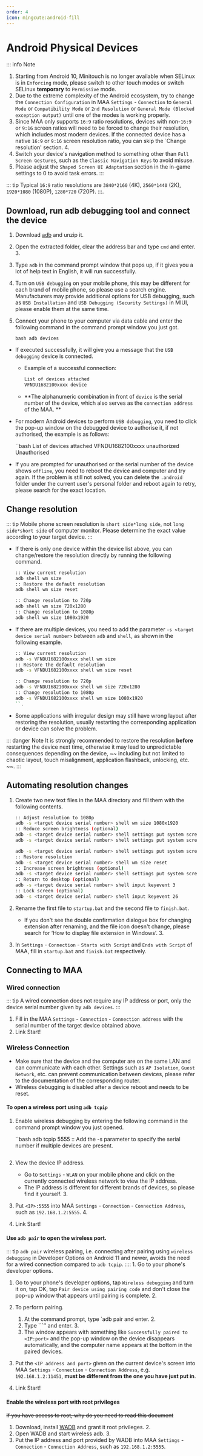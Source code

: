 ```yaml
---
order: 4
icon: mingcute:android-fill
---
```


# Android Physical Devices

::: info Note
1. Starting from Android 10, Minitouch is no longer available when SELinux is in `Enforcing` mode, please switch to other touch modes or switch SELinux **temporary** to `Permissive` mode.
2. Due to the extreme complexity of the Android ecosystem, try to change the `Connection Configuration` in MAA `Settings` - `Connection` to `General Mode` or `Compatibility Mode` or `2nd Resolution` or `General Mode (Blocked exception output)` until one of the modes is working properly.
3. Since MAA only supports `16:9` ratio resolutions, devices with non-`16:9` or `9:16` screen ratios will need to be forced to change their resolution, which includes most modern devices. If the connected device has a native `16:9` or `9:16` screen resolution ratio, you can skip the `Change resolution' section. 4.
4. Switch your device's navigation method to something other than `Full Screen Gestures`, such as the `Classic Navigation Keys` to avoid misuse.
5. Please adjust the `Shaped Screen UI Adaptation` section in the in-game settings to 0 to avoid task errors.
:::

::: tip
Typical `16:9` ratio resolutions are `3840*2160` (4K), `2560*1440` (2K), `1920*1080` (1080P), `1280*720` (720P).
:::.

## Download, run adb debugging tool and connect the device

1. Download [adb](https://dl.google.com/android/repository/platform-tools-latest-windows.zip) and unzip it.
2. Open the extracted folder, clear the address bar and type `cmd` and enter. 3.
3. Type `adb` in the command prompt window that pops up, if it gives you a lot of help text in English, it will run successfully.
4. Turn on `USB debugging` on your mobile phone, this may be different for each brand of mobile phone, so please use a search engine. Manufacturers may provide additional options for USB debugging, such as `USB Installation` and `USB Debugging (Security Settings)` in MIUI, please enable them at the same time.
5. Connect your phone to your computer via data cable and enter the following command in the command prompt window you just got.

   ``bash
   adb devices
   ``

- If executed successfully, it will give you a message that the ``USB debugging`` device is connected.

  - Example of a successful connection:

    ```bash
    List of devices attached
    VFNDU1682100xxxx device
    ```

  - **The alphanumeric combination in front of `device` is the serial number of the device, which also serves as the `connection address` of the MAA. **

- For modern Android devices to perform ``USB debugging``, you need to click the pop-up window on the debugged device to authorise it, if not authorised, the example is as follows:

  ``bash
  List of devices attached
  VFNDU1682100xxxx unauthorized
  Unauthorised

- If you are prompted for unauthorised or the serial number of the device shows `offline`, you need to reboot the device and computer and try again. If the problem is still not solved, you can delete the `.android` folder under the current user's personal folder and reboot again to retry, please search for the exact location.

## Change resolution

::: tip
Mobile phone screen resolution is `short side*long side`, not `long side*short side` of computer monitor. Please determine the exact value according to your target device.
:::

- If there is only one device within the device list above, you can change/restore the resolution directly by running the following command.

  ```bash
  :: View current resolution
  adb shell wm size
  :: Restore the default resolution
  adb shell wm size reset

  :: Change resolution to 720p
  adb shell wm size 720x1280
  :: Change resolution to 1080p
  adb shell wm size 1080x1920
  ```

- If there are multiple devices, you need to add the parameter `-s <target device serial number>` between `adb` and `shell`, as shown in the following example.

  ```bash
  :: View current resolution
  adb -s VFNDU1682100xxxx shell wm size
  :: Restore the default resolution
  adb -s VFNDU1682100xxxx shell wm size reset

  :: Change resolution to 720p
  adb -s VFNDU1682100xxxx shell wm size 720x1280
  :: Change resolution to 1080p
  adb -s VFNDU1682100xxxx shell wm size 1080x1920
  ``.

- Some applications with irregular design may still have wrong layout after restoring the resolution, usually restarting the corresponding application or device can solve the problem.

::: danger Note
It is strongly recommended to restore the resolution **before** restarting the device next time, otherwise it may lead to unpredictable consequences depending on the device, ~~ including but not limited to chaotic layout, touch misalignment, application flashback, unlocking, etc. ~~.
:::

## Automating resolution changes

1. Create two new text files in the MAA directory and fill them with the following contents.

   ```bash
   :: Adjust resolution to 1080p
   adb -s <target device serial number> shell wm size 1080x1920
   :: Reduce screen brightness (optional)
   adb -s <target device serial number> shell settings put system screen_brightness 1
   adb -s <target device serial number> shell settings put system screen_brightness 1

   adb -s <target device serial number> shell settings put system screen_brightness 1 ````bash
   :: Restore resolution
   adb -s <target device serial number> shell wm size reset
   :: Increase screen brightness (optional)
   adb -s <target device serial number> shell settings put system screen_brightness 20
   :: Return to desktop (optional)
   adb -s <target device serial number> shell input keyevent 3
   :: Lock screen (optional)
   adb -s <target device serial number> shell input keyevent 26
   ```

2. Rename the first file to `startup.bat` and the second file to `finish.bat`.

   - If you don't see the double confirmation dialogue box for changing extension after renaming, and the file icon doesn't change, please search for ‘How to display file extension in Windows’. 3.

3. In `Settings` - `Connection` - `Starts with Script` and `Ends with Script` of MAA, fill in `startup.bat` and `finish.bat` respectively.

## Connecting to MAA

### Wired connection

::: tip
A wired connection does not require any IP address or port, only the device serial number given by `adb devices`.
:::

1. Fill in the MAA `Settings` - `Connection` - `Connection address` with the serial number of the target device obtained above.
2. Link Start!

### Wireless Connection

- Make sure that the device and the computer are on the same LAN and can communicate with each other. Settings such as `AP Isolation`, `Guest Network`, etc. can prevent communication between devices, please refer to the documentation of the corresponding router.
- Wireless debugging is disabled after a device reboot and needs to be reset.

#### To open a wireless port using `adb tcpip`

1. Enable wireless debugging by entering the following command in the command prompt window you just opened.

   ``bash
   adb tcpip 5555
   :: Add the -s parameter to specify the serial number if multiple devices are present.
   ```

2. View the device IP address.

   - Go to `Settings` - `WLAN` on your mobile phone and click on the currently connected wireless network to view the IP address.
   - The IP address is different for different brands of devices, so please find it yourself. 3.

3. Put `<IP>:5555` into MAA `Settings` - `Connection` - `Connection Address`, such as `192.168.1.2:5555`. 4.
4. Link Start!

#### Use `adb pair` to open the wireless port.

::: tip
`adb pair` wireless pairing, i.e. connecting after pairing using `wireless debugging` in Developer Options on Android 11 and newer, avoids the need for a wired connection compared to `adb tcpip`.
:::: 1. Go to your phone's developer options.

1. Go to your phone's developer options, tap `Wireless debugging` and turn it on, tap OK, tap `Pair device using pairing code` and don't close the pop-up window that appears until pairing is complete. 2.

2. To perform pairing.

   1. At the command prompt, type `adb pair <IP address and port given in the device pop-up> and enter. 2.
   2. Type ``<six-digit pairing code given in the device pop-up window>`‘’ and enter. 3.
   3. The window appears with something like `Successfully paired to <IP:port>` and the pop-up window on the device disappears automatically, and the computer name appears at the bottom in the paired devices.

3. Put the `<IP address and port>` given on the current device's screen into MAA `Settings` - `Connection` - `Connection Address`, e.g. `192.168.1.2:11451`, **must be different from the one you have just put in**.
4. Link Start!

#### Enable the wireless port with root privileges

~~If you have access to root, why do you need to read this document~~

1. Download, install [WADB](https://github.com/RikkaApps/WADB/releases) and grant it root privileges. 2.
2. Open WADB and start wireless adb. 3.
3. Put the IP address and port provided by WADB into MAA `Settings` - `Connection` - `Connection Address`, such as `192.168.1.2:5555`.
